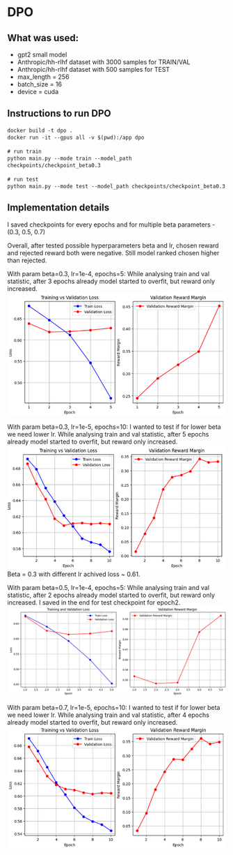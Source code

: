 # DPO

## What was used:
* gpt2 small model
* Anthropic/hh-rlhf dataset with 3000 samples for TRAIN/VAL
* Anthropic/hh-rlhf dataset with 500 samples for TEST
* max_length = 256
* batch_size = 16
* device = cuda

## Instructions to run DPO
```
docker build -t dpo .
docker run -it --gpus all -v $(pwd):/app dpo

# run train
python main.py --mode train --model_path checkpoints/checkpoint_beta0.3

# run test
python main.py --mode test --model_path checkpoints/checkpoint_beta0.3
```


## Implementation details
I saved checkpoints for every epochs and for multiple beta parameters - (0.3, 0.5, 0.7)

Overall, after tested possible hyperparameters beta and lr, chosen reward and rejected reward both were negative. Still model ranked chosen higher than rejected.

With param beta=0.3, lr=1e-4, epochs=5:
While analysing train and val statistic, after 3 epochs already model started to overfit, but reward only increased.
![alt text](assets/beta0.3_1.png)

With param beta=0.3, lr=1e-5, epochs=10:
I wanted to test if for lower beta we need lower lr. 
While analysing train and val statistic, after 5 epochs already model started to overfit, but reward only increased.
![alt text](assets/beta0.3_2.png)
Beta = 0.3 with different lr achived loss ~ 0.61.

With param beta=0.5, lr=1e-4, epochs=5:
While analysing train and val statistic, after 2 epochs already model started to overfit, but reward only increased.
I saved in the end for test checkpoint for epoch2.
![alt text](assets/beta0.5.png)

With param beta=0.7, lr=1e-5, epochs=10:
I wanted to test if for lower beta we need lower lr. 
While analysing train and val statistic, after 4 epochs already model started to overfit, but reward only increased.
![alt text](assets/beta0.7.png)
